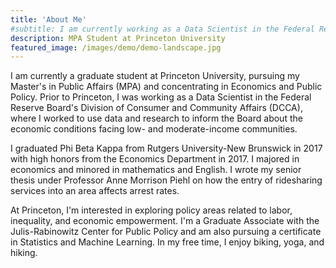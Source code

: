 ```yaml
---
title: 'About Me'
#subtitle: I am currently working as a Data Scientist in the Federal Reserve Board's Division of Consumer and Community Affairs (DCCA). My section #uses data and research to inform the Board about the economic conditions facing low- and moderate-income communities.
description: MPA Student at Princeton University
featured_image: /images/demo/demo-landscape.jpg
---
```

I am currently a graduate student at Princeton University, pursuing my Master's in Public Affairs (MPA) and concentrating in Economics and Public Policy. Prior to Princeton, I was working as a Data Scientist in the Federal Reserve Board's Division of Consumer and Community Affairs (DCCA), where I worked to use data and research to inform the Board about the economic conditions facing low- and moderate-income communities.

I graduated Phi Beta Kappa from Rutgers University-New Brunswick in 2017 with high honors from the Economics Department in 2017. I majored in economics and minored in mathematics and English. I wrote my senior thesis under Professor Anne Morrison Piehl on how the entry of ridesharing services into an area affects arrest rates.

At Princeton, I'm interested in exploring policy areas related to labor, inequality, and economic empowerment. I'm a Graduate Associate with the Julis-Rabinowitz Center for Public Policy and am also pursuing a certificate in Statistics and Machine Learning. In my free time, I enjoy biking, yoga, and hiking.
